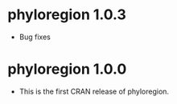 # phyloregion 1.0.3

* Bug fixes

# phyloregion 1.0.0

* This is the first CRAN release of phyloregion.
